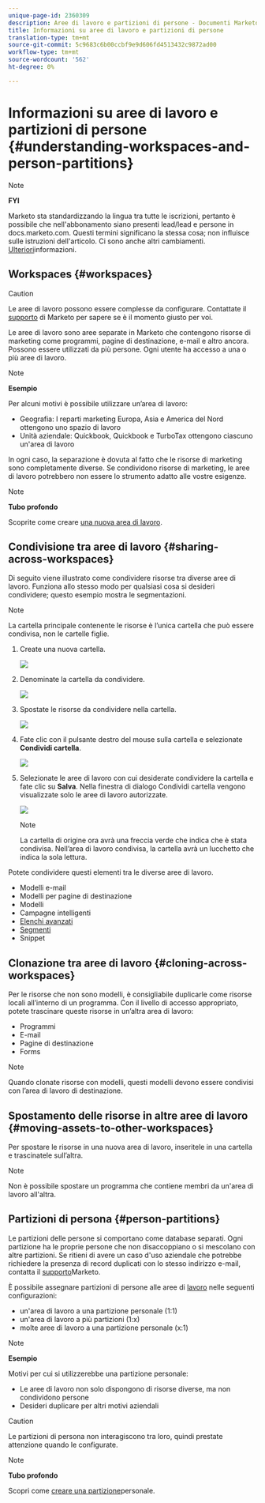 ```yaml
---
unique-page-id: 2360309
description: Aree di lavoro e partizioni di persone - Documenti Marketo - Documentazione prodotto
title: Informazioni su aree di lavoro e partizioni di persone
translation-type: tm+mt
source-git-commit: 5c9683c6b00ccbf9e9d606fd4513432c9872ad00
workflow-type: tm+mt
source-wordcount: '562'
ht-degree: 0%

---
```



# Informazioni su aree di lavoro e partizioni di persone {#understanding-workspaces-and-person-partitions}

>[!NOTE]
>
>**FYI**
>
>Marketo sta standardizzando la lingua tra tutte le iscrizioni, pertanto è possibile che nell&#39;abbonamento siano presenti lead/lead e persone in docs.marketo.com. Questi termini significano la stessa cosa; non influisce sulle istruzioni dell&#39;articolo. Ci sono anche altri cambiamenti. [Ulteriori](http://docs.marketo.com/display/DOCS/Updates+to+Marketo+Terminology)informazioni.

## Workspaces {#workspaces}

>[!CAUTION]
>
>Le aree di lavoro possono essere complesse da configurare.  Contattate il [supporto](http://support.marketo.com/) di Marketo per sapere se è il momento giusto per voi.

Le aree di lavoro sono aree separate in Marketo che contengono risorse di marketing come programmi, pagine di destinazione, e-mail e altro ancora. Possono essere utilizzati da più persone. Ogni utente ha accesso a una o più aree di lavoro.

>[!NOTE]
>
>**Esempio**
>
>Per alcuni motivi è possibile utilizzare un’area di lavoro:
>
>* Geografia: I reparti marketing Europa, Asia e America del Nord ottengono uno spazio di lavoro
>* Unità aziendale: Quickbook, Quickbook e TurboTax ottengono ciascuno un&#39;area di lavoro

>
>
In ogni caso, la separazione è dovuta al fatto che le risorse di marketing sono completamente diverse. Se condividono risorse di marketing, le aree di lavoro potrebbero non essere lo strumento adatto alle vostre esigenze.

>[!NOTE]
>
>**Tubo profondo**
>
>Scoprite come creare [una nuova area di lavoro](create-a-new-workspace.md).

## Condivisione tra aree di lavoro {#sharing-across-workspaces}

Di seguito viene illustrato come condividere risorse tra diverse aree di lavoro. Funziona allo stesso modo per qualsiasi cosa si desideri condividere; questo esempio mostra le segmentazioni.

>[!NOTE]
>
>La cartella principale contenente le risorse è l’unica cartella che può essere condivisa, non le cartelle figlie.

1. Create una nuova cartella.

   ![](assets/one.png)

1. Denominate la cartella da condividere.

   ![](assets/two.png)

1. Spostate le risorse da condividere nella cartella.

   ![](assets/three.png)

1. Fate clic con il pulsante destro del mouse sulla cartella e selezionate **Condividi cartella**.

   ![](assets/four.png)

1. Selezionate le aree di lavoro con cui desiderate condividere la cartella e fate clic su **Salva**. Nella finestra di dialogo Condividi cartella vengono visualizzate solo le aree di lavoro autorizzate.

   ![](assets/image2015-5-27-11-3a6-3a40.png)

   >[!NOTE]
   >
   >La cartella di origine ora avrà una freccia verde che indica che è stata condivisa. Nell’area di lavoro condivisa, la cartella avrà un lucchetto che indica la sola lettura.

Potete condividere questi elementi tra le diverse aree di lavoro.

* Modelli e-mail
* Modelli per pagine di destinazione
* Modelli
* Campagne intelligenti
* [Elenchi avanzati](../../../product-docs/core-marketo-concepts/smart-lists-and-static-lists/using-smart-lists/reference-a-list-or-smart-list-across-workspaces.md)
* [Segmenti](share-segmentations-across-workspaces-and-partitions.md)
* Snippet

## Clonazione tra aree di lavoro {#cloning-across-workspaces}

Per le risorse che non sono modelli, è consigliabile duplicarle come risorse locali all’interno di un programma.  Con il livello di accesso appropriato, potete trascinare queste risorse in un’altra area di lavoro:

* Programmi
* E-mail
* Pagine di destinazione
* Forms

>[!NOTE]
>
>Quando clonate risorse con modelli, questi modelli devono essere condivisi con l’area di lavoro di destinazione.

## Spostamento delle risorse in altre aree di lavoro {#moving-assets-to-other-workspaces}

Per spostare le risorse in una nuova area di lavoro, inseritele in una cartella e trascinatele sull’altra.

>[!NOTE]
>
>Non è possibile spostare un programma che contiene membri da un&#39;area di lavoro all&#39;altra.

## Partizioni di persona {#person-partitions}

Le partizioni delle persone si comportano come database separati. Ogni partizione ha le proprie persone che non disaccoppiano o si mescolano con altre partizioni. Se ritieni di avere un caso d&#39;uso aziendale che potrebbe richiedere la presenza di record duplicati con lo stesso indirizzo e-mail, contatta il [supporto](http://support.marketo.com)Marketo.

È possibile assegnare partizioni di persone alle aree di [lavoro](create-a-new-workspace.md) nelle seguenti configurazioni:

* un&#39;area di lavoro a una partizione personale (1:1)
* un&#39;area di lavoro a più partizioni (1:x)
* molte aree di lavoro a una partizione personale (x:1)

>[!NOTE]
>
>**Esempio**
>
>Motivi per cui si utilizzerebbe una partizione personale:
>
>* Le aree di lavoro non solo dispongono di risorse diverse, ma non condividono persone
>* Desideri duplicare per altri motivi aziendali

>



>[!CAUTION]
>
>Le partizioni di persona non interagiscono tra loro, quindi prestate attenzione quando le configurate.

>[!NOTE]
>
>**Tubo profondo**
>
> Scopri come [creare una partizione](create-a-person-partition.md)personale.

